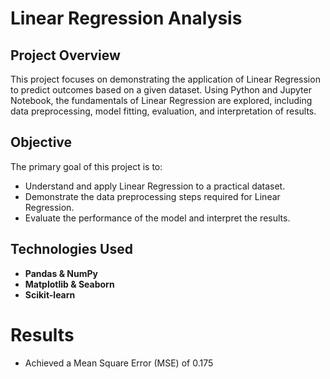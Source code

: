 # Linear Regression Analysis

## Project Overview

This project focuses on demonstrating the application of Linear Regression to predict outcomes based on a given dataset. Using Python and Jupyter Notebook,  the fundamentals of Linear Regression are explored, including data preprocessing, model fitting, evaluation, and interpretation of results. 

## Objective

The primary goal of this project is to:

- Understand and apply Linear Regression to a practical dataset.
- Demonstrate the data preprocessing steps required for Linear Regression.
- Evaluate the performance of the model and interpret the results.

## Technologies Used

- **Pandas & NumPy**
- **Matplotlib & Seaborn**
- **Scikit-learn**

# Results

- Achieved a Mean Square Error (MSE) of 0.175
